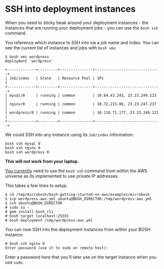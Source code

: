 # SSH into deployment instances

When you need to sticky beak around your deployment instances - the instances that are running your deployment jobs - you can use the `bosh ssh` command.

You reference which instance to SSH into via a job name and index. You can see the current list of instances and jobs with `bosh vms`

```
$ bosh vms wordpress
Deployment `wordpress'

+-------------+---------+---------------+------------------------------+
| Job/index   | State   | Resource Pool | IPs                          |
+-------------+---------+---------------+------------------------------+
| mysql/0     | running | common        | 10.64.43.243, 23.23.249.123  |
| nginx/0     | running | common        | 10.72.215.86, 23.23.247.237  |
| wordpress/0 | running | common        | 10.110.71.177, 23.23.249.121 |
+-------------+---------+---------------+------------------------------+
```

We could SSH into any instance using its `Job/index` information:

```
bosh ssh mysql 0
bosh ssh nginx 0
bosh ssh wordpress 0
```

**This will not work from your laptop.**

[You currently](http://groups.google.com/a/cloudfoundry.org/group/bosh-users/msg/514052ab1fb851e4) need to use the `bosh ssh` command from within the AWS universe as its implemented to use private IP addresses.

This takes a few lines to setup:

```
$ cd /tmp/microbosh/bosh-getting-started-on-aws/examples/microbosh
$ scp wordpress-aws.yml ubuntu@BOSH_DIRECTOR:/tmp/wordpress-aws.yml
$ ssh ubuntu@BOSH_DIRECTOR
# sudo su -
# gem install bosh_cli
# bosh target localhost:25555
# bosh deployment /tmp/wordpress-aws.yml
```

You can now SSH into the deployment instances from within your BOSH instance:

```
# bosh ssh nginx 0
Enter password (use it to sudo on remote host): 
```

Enter a password here that you'll later use on the target instance when you use `sudo`.



